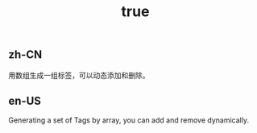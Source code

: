 ﻿---
order: 2
title:
  zh-CN: 动态添加和删除 
  en-US: Add & Remove Dynamically
---

## zh-CN

用数组生成一组标签，可以动态添加和删除。

## en-US

Generating a set of Tags by array, you can add and remove dynamically.
